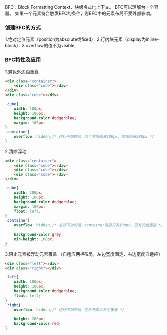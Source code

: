 BFC：Block Formatting Context，块级格式化上下文。
BFC可以理解为一个容器。
如果一个元素符合触发BFC的条件，则BFC中的元素布局不受外部影响。
### 创建BFC的方式
1.绝对定位元素（position为absolute或fixed）
2.行内块元素（display为inline-block）
3.overflow的值不为visible
### BFC特性及应用
1.避免外边距重叠
```html
<div class="container">
    <div class="cube"></div>
</div>
<div class="cube"></div>
```
```css
.cube{
    width: 100px;
    height: 100px;
    background-color:dodgerblue;
    margin: 100px;
}
.container{
    overflow: hidden;/* 这行不加的话，两个方块距离100px，加完距离200px */
}
```
2.清除浮动
```html
<div class="container">
	<div class="cube"></div>    
	<div class="cube"></div>
	<div class="cube"></div>
</div>
```
```css
.cube{
    width: 100px;
    height: 100px;
    background-color:dodgerblue;
    margin: 100px;
    float: left;
}
.container{
    overflow: hidden;/* 这行不加的话，container高度只有100px，没有完全覆盖 */
    
    background-color:grey;
    min-height: 100px;
}
```
3.阻止元素被浮动元素覆盖
（自适应两栏布局，左边宽度固定，右边宽度自适应）
```html
<div class="left"></div>    
<div class="right"></div>
```
```css
.left{
    width: 100px;
    height: 100px;
    background-color:dodgerblue;
    float: left;
}
.right{    
    overflow: hidden;/* 这行不加的话，左右元素会发生重叠 */
    
    height: 200px;
    background-color:red;
}
```
